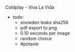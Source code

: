 Coldplay - Viva La Vida 

- todo:
  - snowden leaks sha256
  - pdf export to png
  - 0.10 seconds per image
  - random choice
  - #potaxie
